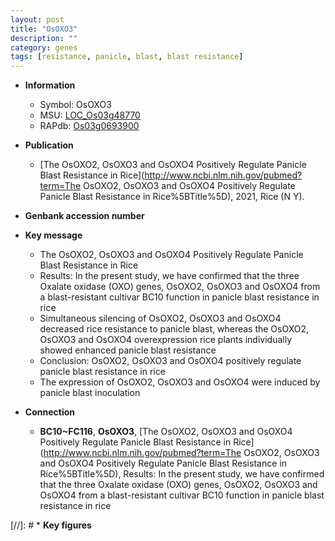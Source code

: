 ```yaml
---
layout: post
title: "OsOXO3"
description: ""
category: genes
tags: [resistance, panicle, blast, blast resistance]
---
```


* **Information**  
    + Symbol: OsOXO3  
    + MSU: [LOC_Os03g48770](http://rice.uga.edu/cgi-bin/ORF_infopage.cgi?orf=LOC_Os03g48770)  
    + RAPdb: [Os03g0693900](http://rapdb.dna.affrc.go.jp/viewer/gbrowse_details/irgsp1?name=Os03g0693900)  

* **Publication**  
    + [The OsOXO2, OsOXO3 and OsOXO4 Positively Regulate Panicle Blast Resistance in Rice](http://www.ncbi.nlm.nih.gov/pubmed?term=The OsOXO2, OsOXO3 and OsOXO4 Positively Regulate Panicle Blast Resistance in Rice%5BTitle%5D), 2021, Rice (N Y).

* **Genbank accession number**  

* **Key message**  
    + The OsOXO2, OsOXO3 and OsOXO4 Positively Regulate Panicle Blast Resistance in Rice
    + Results: In the present study, we have confirmed that the three Oxalate oxidase (OXO) genes, OsOXO2, OsOXO3 and OsOXO4 from a blast-resistant cultivar BC10 function in panicle blast resistance in rice
    + Simultaneous silencing of OsOXO2, OsOXO3 and OsOXO4 decreased rice resistance to panicle blast, whereas the OsOXO2, OsOXO3 and OsOXO4 overexpression rice plants individually showed enhanced panicle blast resistance
    + Conclusion: OsOXO2, OsOXO3 and OsOXO4 positively regulate panicle blast resistance in rice
    + The expression of OsOXO2, OsOXO3 and OsOXO4 were induced by panicle blast inoculation

* **Connection**  
    + __BC10~FC116__, __OsOXO3__, [The OsOXO2, OsOXO3 and OsOXO4 Positively Regulate Panicle Blast Resistance in Rice](http://www.ncbi.nlm.nih.gov/pubmed?term=The OsOXO2, OsOXO3 and OsOXO4 Positively Regulate Panicle Blast Resistance in Rice%5BTitle%5D),   Results: In the present study, we have confirmed that the three Oxalate oxidase (OXO) genes, OsOXO2, OsOXO3 and OsOXO4 from a blast-resistant cultivar BC10 function in panicle blast resistance in rice

[//]: # * **Key figures**  


